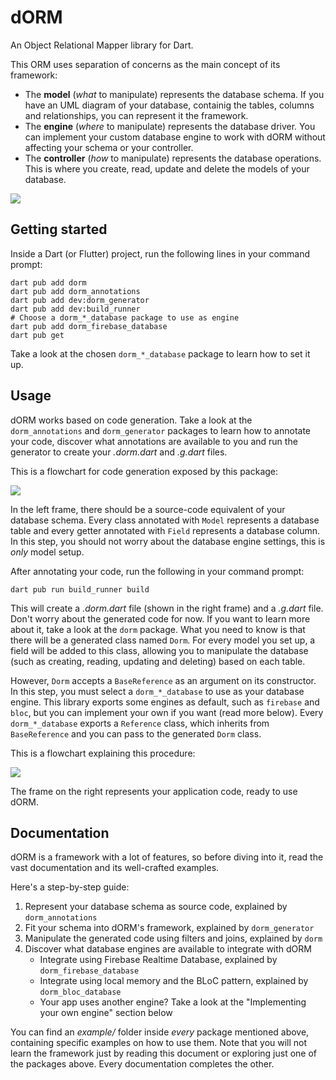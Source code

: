 # dORM

An Object Relational Mapper library for Dart.

This ORM uses separation of concerns as the main concept of its framework: 

- The **model** (*what* to manipulate) represents the database schema. If you have an UML diagram
  of your database, containig the tables, columns and relationships, you can represent it the framework.
- The **engine** (*where* to manipulate) represents the database driver. You can implement your custom
  database engine to work with dORM without affecting your schema or your controller.
- The **controller** (*how* to manipulate) represents the database operations. This is where you
  create, read, update and delete the models of your database.

![](https://i.imgur.com/fBpjhA5.png)

## Getting started

Inside a Dart (or Flutter) project, run the following lines in your command prompt:

```shell
dart pub add dorm
dart pub add dorm_annotations
dart pub add dev:dorm_generator
dart pub add dev:build_runner
# Choose a dorm_*_database package to use as engine
dart pub add dorm_firebase_database
dart pub get
```

Take a look at the chosen `dorm_*_database` package to learn how to set it up.

## Usage

dORM works based on code generation. Take a look at the `dorm_annotations` and `dorm_generator` packages
to learn how to annotate your code, discover what annotations are available to you and run the generator
to create your *.dorm.dart* and *.g.dart* files.

This is a flowchart for code generation exposed by this package:

![](https://i.imgur.com/necLoxW.png)

In the left frame, there should be a source-code equivalent of your database schema. Every class annotated
with `Model` represents a database table and every getter annotated with `Field` represents a database column.
In this step, you should not worry about the database engine settings, this is *only* model setup.

After annotating your code, run the following in your command prompt:

```shell
dart pub run build_runner build
``` 

This will create a *.dorm.dart* file (shown in the right frame) and a *.g.dart* file. Don't worry about the
generated code for now. If you want to learn more about it, take a look at the `dorm` package. What you need
to know is that there will be a generated class named `Dorm`. For every model you set up, a field will be
added to this class, allowing you to manipulate the database (such as creating, reading, updating and deleting)
based on each table.

However, `Dorm` accepts a `BaseReference` as an argument on its constructor. In this step, you must select
a `dorm_*_database` to use as your database engine. This library exports some engines as default, such as `firebase`
and `bloc`, but you can implement your own if you want (read more below). Every `dorm_*_database` exports a
`Reference` class, which inherits from `BaseReference` and you can pass to the generated `Dorm` class.

This is a flowchart explaining this procedure:

![](https://i.imgur.com/mh2v9eV.png)

The frame on the right represents your application code, ready to use dORM.

## Documentation

dORM is a framework with a lot of features, so before diving into it, read the vast documentation and its well-crafted
examples.  

Here's a step-by-step guide:

1. Represent your database schema as source code, explained by `dorm_annotations`
2. Fit your schema into dORM's framework, explained by `dorm_generator`
3. Manipulate the generated code using filters and joins, explained by `dorm`
4. Discover what database engines are available to integrate with dORM
   - Integrate using Firebase Realtime Database, explained by `dorm_firebase_database`
   - Integrate using local memory and the BLoC pattern, explained by `dorm_bloc_database`
   - Your app uses another engine? Take a look at the "Implementing your own engine" section below

You can find an *example/* folder inside *every* package mentioned above, containing specific examples
on how to use them. Note that you will not learn the framework just by reading this document or exploring
just one of the packages above. Every documentation completes the other.

## 
